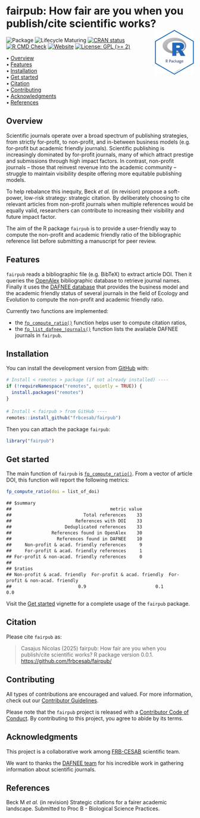 
<!-- README.md is generated from README.Rmd. Please edit that file -->

# fairpub: How fair are you when you publish/cite scientific works? <img src="man/figures/package-sticker.png" align="right" style="float:right; height:120px;"/>

<!-- badges: start -->

![Package](https://img.shields.io/static/v1?message=Package&logo=r&labelColor=5c5c5c&color=yellowgreen&logoColor=white&label=%20)
![Lifecycle
Maturing](https://img.shields.io/badge/Lifecycle-Maturing-007EC6)
[![CRAN
status](https://www.r-pkg.org/badges/version/fairpub)](https://CRAN.R-project.org/package=fairpub)
[![R CMD
Check](https://github.com/frbcesab/fairpub/actions/workflows/R-CMD-check.yaml/badge.svg)](https://github.com/frbcesab/fairpub/actions/workflows/R-CMD-check.yaml)
[![Website](https://github.com/frbcesab/fairpub/actions/workflows/pkgdown.yaml/badge.svg)](https://github.com/frbcesab/fairpub/actions/workflows/pkgdown.yaml)
[![License: GPL (\>=
2)](https://img.shields.io/badge/License-GPL%20%28%3E%3D%202%29-blue.svg)](https://choosealicense.com/licenses/gpl-2.0/)
<!-- badges: end -->

<p align="left">
• <a href="#overview">Overview</a><br> •
<a href="#features">Features</a><br> •
<a href="#installation">Installation</a><br> •
<a href="#get-started">Get started</a><br> •
<a href="#citation">Citation</a><br> •
<a href="#contributing">Contributing</a><br> •
<a href="#acknowledgments">Acknowledgments</a><br> •
<a href="#references">References</a>
</p>

## Overview

Scientific journals operate over a broad spectrum of publishing
strategies, from strictly for-profit, to non-profit, and in-between
business models (e.g.  for-profit but academic friendly journals).
Scientific publishing is increasingly dominated by for-profit journals,
many of which attract prestige and submissions through high impact
factors. In contrast, non-profit journals – those that reinvest revenue
into the academic community – struggle to maintain visibility despite
offering more equitable publishing models.

To help rebalance this inequity, Beck *et al.* (in revision) propose a
soft-power, low-risk strategy: strategic citation. By deliberately
choosing to cite relevant articles from non-profit journals when
multiple references would be equally valid, researchers can contribute
to increasing their visibility and future impact factor.

The aim of the R package `fairpub` is to provide a user-friendly way to
compute the non-profit and academic friendly ratio of the bibliographic
reference list before submitting a manuscript for peer review.

## Features

`fairpub` reads a bibliographic file (e.g. BibTeX) to extract article
DOI. Then it queries the [OpenAlex](https://openalex.org) bibliographic
database to retrieve journal names. Finally it uses the [DAFNEE
database](https://dafnee.isem-evolution.fr/) that provides the business
model and the academic friendly status of several journals in the field
of Ecology and Evolution to compute the non-profit and academic friendly
ratio.

Currently two functions are implemented:

- the
  [`fp_compute_ratio()`](https://frbcesab.github.io/fairpub/reference/fp_compute_ratio.html)
  function helps user to compute citation ratios,
- the
  [`fp_list_dafnee_journals()`](https://frbcesab.github.io/fairpub/reference/fp_list_dafnee_journals.html)
  function lists the available DAFNEE journals in `fairpub`.

## Installation

You can install the development version from
[GitHub](https://github.com/) with:

``` r
# Install < remotes > package (if not already installed) ----
if (!requireNamespace("remotes", quietly = TRUE)) {
  install.packages("remotes")
}

# Install < fairpub > from GitHub ----
remotes::install_github("frbcesab/fairpub")
```

Then you can attach the package `fairpub`:

``` r
library("fairpub")
```

## Get started

The main function of `fairpub` is
[`fp_compute_ratio()`](https://frbcesab.github.io/fairpub/reference/fp_compute_ratio.html).
From a vector of article DOI, this function will report the following
metrics:

``` r
fp_compute_ratio(doi = list_of_doi)
```

    ## $summary
    ##                                     metric value
    ##                           Total references    33
    ##                        References with DOI    33
    ##                    Deduplicated references    33
    ##               References found in OpenAlex    30
    ##                 References found in DAFNEE    10
    ##     Non-profit & acad. friendly references     9
    ##     For-profit & acad. friendly references     1
    ## For-profit & non-acad. friendly references     0
    ## 
    ## $ratios
    ## Non-profit & acad. friendly  For-profit & acad. friendly  For-profit & non-acad. friendly 
    ##                         0.9                          0.1                              0.0 

Visit the [Get
started](https://frbcesab.github.io/fairpub/articles/fairpub.html)
vignette for a complete usage of the `fairpub` package.

## Citation

Please cite `fairpub` as:

> Casajus Nicolas (2025) fairpub: How fair are you when you publish/cite
> scientific works? R package version 0.0.1.
> <https://github.com/frbcesab/fairpub/>

## Contributing

All types of contributions are encouraged and valued. For more
information, check out our [Contributor
Guidelines](https://github.com/frbcesab/fairpub/blob/main/CONTRIBUTING.md).

Please note that the `fairpub` project is released with a [Contributor
Code of
Conduct](https://contributor-covenant.org/version/2/1/CODE_OF_CONDUCT.html).
By contributing to this project, you agree to abide by its terms.

## Acknowledgments

This project is a collaborative work among
[FRB-CESAB](https://www.fondationbiodiversite.fr/en/about-the-foundation/le-cesab/)
scientific team.

We want to thanks the [DAFNEE team](https://dafnee.isem-evolution.fr/)
for his incredible work in gathering information about scientific
journals.

## References

Beck M *et al.* (in revision) Strategic citations for a fairer academic
landscape. Submitted to Proc B - Biological Science Practices.
